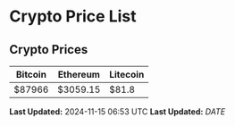# Crypto Price List

## Crypto Prices
| Bitcoin | Ethereum | Litecoin |
| ------- | -------- | -------- |
| $87966 | $3059.15 | $81.8 |
**Last Updated:** 2024-11-15 06:53 UTC
**Last Updated:** $DATE$
